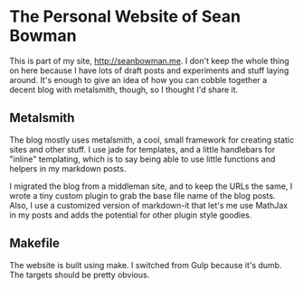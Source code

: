 # The Personal Website of Sean Bowman

This is part of my site, http://seanbowman.me.  I don't keep the whole thing
on here because I have lots of draft posts and experiments and stuff laying
around.  It's enough to give an idea of how you can cobble together a decent
blog with metalsmith, though, so I thought I'd share it.

## Metalsmith

The blog mostly uses metalsmith, a cool, small framework for creating static
sites and other stuff.  I use jade for templates, and a little handlebars for
"inline" templating, which is to say being able to use little functions and
helpers in my markdown posts.

I migrated the blog from a middleman site, and to keep the URLs the same,
I wrote a tiny custom plugin to grab the base file name of the blog posts.
Also, I use a customized version of markdown-it that let's me use MathJax in
my posts and adds the potential for other plugin style goodies.

## Makefile

The website is built using make.  I switched from Gulp because it's dumb.
The targets should be pretty obvious.
